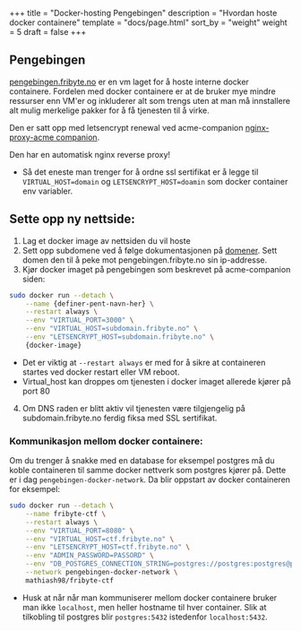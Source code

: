 +++
title = "Docker-hosting Pengebingen"
description = "Hvordan hoste docker containere"
template = "docs/page.html"
sort_by = "weight"
weight = 5
draft = false
+++

## Pengebingen

[pengebingen.fribyte.no](https://pengebingen.fribyte.no) er en vm laget for å
hoste interne docker containere. Fordelen med docker containere er at de bruker
mye mindre ressurser enn VM'er og inkluderer alt som trengs uten at man må
innstallere alt mulig merkelige pakker for å få tjenesten til å virke.

Den er satt opp med letsencrypt renewal ved acme-companion
[nginx-proxy-acme companion](https://github.com/nginx-proxy/acme-companion).

Den har en automatisk nginx reverse proxy!

- Så det eneste man trenger for å ordne ssl sertifikat er å legge til
  `VIRTUAL_HOST=domain` og `LETSENCRYPT_HOST=doamin` som docker container env
  variabler.

## Sette opp ny nettside:

1. Lag et docker image av nettsiden du vil hoste
2. Sett opp subdomene ved å følge dokumentasjonen på
   [domener](@/docs/instrukser/domener.md). Sett domen den til å peke mot
   pengebingen.fribyte.no sin ip-addresse.
3. Kjør docker imaget på pengebingen som beskrevet på acme-companion siden:

```sh
sudo docker run --detach \
    --name {definer-pent-navn-her} \
    --restart always \
    --env "VIRTUAL_PORT=3000" \
    --env "VIRTUAL_HOST=subdomain.fribyte.no" \
    --env "LETSENCRYPT_HOST=subdomain.fribyte.no" \
    {docker-image}
```

- Det er viktig at `--restart always` er med for å sikre at containeren startes
  ved docker restart eller VM reboot.
- Virtual_host kan droppes om tjenesten i docker imaget allerede kjører på port
  80

4. Om DNS raden er blitt aktiv vil tjenesten være tilgjengelig på
   subdomain.fribyte.no ferdig fiksa med SSL sertifikat.

### Kommunikasjon mellom docker containere:

Om du trenger å snakke med en database for eksempel postgres må du koble
containeren til samme docker nettverk som postgres kjører på. Dette er i dag
`pengebingen-docker-network`. Da blir oppstart av docker containeren for
eksempel:

```sh
sudo docker run --detach \
    --name fribyte-ctf \
    --restart always \
    --env "VIRTUAL_PORT=8080" \
    --env "VIRTUAL_HOST=ctf.fribyte.no" \
    --env "LETSENCRYPT_HOST=ctf.fribyte.no" \
    --env "ADMIN_PASSWORD=PASSORD" \
    --env "DB_POSTGRES_CONNECTION_STRING=postgres://postgres:postgres@postgres:5432/ctf" \
    --network pengebingen-docker-network \
    mathiash98/fribyte-ctf
```

- Husk at når når man kommuniserer mellom docker containere bruker man ikke
  `localhost`, men heller hostname til hver container. Slik at tilkobling til
  postgres blir `postgres:5432` istedenfor `localhost:5432`.
